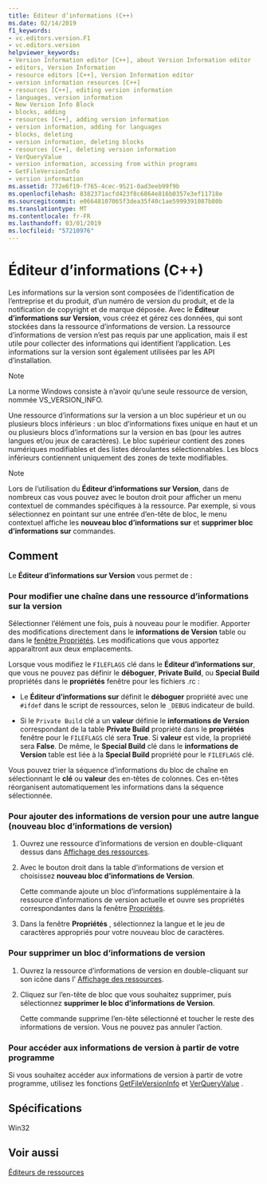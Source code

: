 ```yaml
---
title: Éditeur d’informations (C++)
ms.date: 02/14/2019
f1_keywords:
- vc.editors.version.F1
- vc.editors.version
helpviewer_keywords:
- Version Information editor [C++], about Version Information editor
- editors, Version Information
- resource editors [C++], Version Information editor
- version information resources [C++]
- resources [C++], editing version information
- languages, version information
- New Version Info Block
- blocks, adding
- resources [C++], adding version information
- version information, adding for languages
- blocks, deleting
- version information, deleting blocks
- resources [C++], deleting version information
- VerQueryValue
- version information, accessing from within programs
- GetFileVersionInfo
- version information
ms.assetid: 772e6f19-f765-4cec-9521-0ad3eeb99f9b
ms.openlocfilehash: 8382371acfd423f8c6864e816b0357e3ef11718e
ms.sourcegitcommit: e06648107065f3dea35f40c1ae5999391087b80b
ms.translationtype: MT
ms.contentlocale: fr-FR
ms.lasthandoff: 03/01/2019
ms.locfileid: "57210976"
---
```

# <a name="version-information-editor-c"></a>Éditeur d’informations (C++)

Les informations sur la version sont composées de l’identification de l’entreprise et du produit, d’un numéro de version du produit, et de la notification de copyright et de marque déposée. Avec le **Éditeur d’informations sur Version**, vous créez et gérez ces données, qui sont stockées dans la ressource d’informations de version. La ressource d’informations de version n’est pas requis par une application, mais il est utile pour collecter des informations qui identifient l’application. Les informations sur la version sont également utilisées par les API d’installation.

> [!NOTE]
> La norme Windows consiste à n’avoir qu’une seule ressource de version, nommée VS_VERSION_INFO.

Une ressource d’informations sur la version a un bloc supérieur et un ou plusieurs blocs inférieurs : un bloc d’informations fixes unique en haut et un ou plusieurs blocs d’informations sur la version en bas (pour les autres langues et/ou jeux de caractères). Le bloc supérieur contient des zones numériques modifiables et des listes déroulantes sélectionnables. Les blocs inférieurs contiennent uniquement des zones de texte modifiables.

> [!NOTE]
> Lors de l’utilisation du **Éditeur d’informations sur Version**, dans de nombreux cas vous pouvez avec le bouton droit pour afficher un menu contextuel de commandes spécifiques à la ressource. Par exemple, si vous sélectionnez en pointant sur une entrée d’en-tête de bloc, le menu contextuel affiche les **nouveau bloc d’informations sur** et **supprimer bloc d’informations sur** commandes.

## <a name="how-to"></a>Comment

Le **Éditeur d’informations sur Version** vous permet de :

### <a name="to-edit-a-string-in-a-version-information-resource"></a>Pour modifier une chaîne dans une ressource d’informations sur la version

Sélectionner l’élément une fois, puis à nouveau pour le modifier. Apporter des modifications directement dans le **informations de Version** table ou dans le [fenêtre Propriétés](/visualstudio/ide/reference/properties-window). Les modifications que vous apportez apparaîtront aux deux emplacements.

Lorsque vous modifiez le `FILEFLAGS` clé dans le **Éditeur d’informations sur**, que vous ne pouvez pas définir le **déboguer**, **Private Build**, ou **Special Build**  propriétés dans le **propriétés** fenêtre pour les fichiers .rc :

   - Le **Éditeur d’informations sur** définit le **déboguer** propriété avec une `#ifdef` dans le script de ressources, selon le `_DEBUG` indicateur de build.

  - Si le `Private Build` clé a un **valeur** définie le **informations de Version** correspondant de la table **Private Build** propriété dans le **propriétés**  fenêtre pour le `FILEFLAGS` clé sera **True**. Si **valeur** est vide, la propriété sera **False**. De même, le **Special Build** clé dans le **informations de Version** table est liée à la **Special Build** propriété pour le `FILEFLAGS` clé.

Vous pouvez trier la séquence d’informations du bloc de chaîne en sélectionnant le **clé** ou **valeur** des en-têtes de colonnes. Ces en-têtes réorganisent automatiquement les informations dans la séquence sélectionnée.

### <a name="to-add-version-information-for-another-language-new-version-info-block"></a>Pour ajouter des informations de version pour une autre langue (nouveau bloc d’informations de version)

1. Ouvrez une ressource d’informations de version en double-cliquant dessus dans [Affichage des ressources](../windows/resource-view-window.md).

1. Avec le bouton droit dans la table d’informations de version et choisissez **nouveau bloc d’informations de Version**.

   Cette commande ajoute un bloc d’informations supplémentaire à la ressource d’informations de version actuelle et ouvre ses propriétés correspondantes dans la fenêtre [Propriétés](/visualstudio/ide/reference/properties-window).

1. Dans la fenêtre **Propriétés** , sélectionnez la langue et le jeu de caractères appropriés pour votre nouveau bloc de caractères.

### <a name="to-delete-a-version-information-block"></a>Pour supprimer un bloc d’informations de version

1. Ouvrez la ressource d’informations de version en double-cliquant sur son icône dans l’ [Affichage des ressources](../windows/resource-view-window.md).

1. Cliquez sur l’en-tête de bloc que vous souhaitez supprimer, puis sélectionnez **supprimer le bloc d’informations de Version**.

   Cette commande supprime l’en-tête sélectionné et toucher le reste des informations de version. Vous ne pouvez pas annuler l’action.

### <a name="to-access-version-information-from-within-your-program"></a>Pour accéder aux informations de version à partir de votre programme

Si vous souhaitez accéder aux informations de version à partir de votre programme, utilisez les fonctions [GetFileVersionInfo](/windows/desktop/api/winver/nf-winver-getfileversioninfoa) et [VerQueryValue](/windows/desktop/api/winver/nf-winver-verqueryvaluea) .

## <a name="requirements"></a>Spécifications

Win32

## <a name="see-also"></a>Voir aussi

[Éditeurs de ressources](../windows/resource-editors.md)<br/>
<!--
[Menus and Other Resources](https://msdn.microsoft.com/library/windows/desktop/ms632583.aspx)<br/>
[Version Information (Windows)](https://msdn.microsoft.com/library/windows/desktop/ms646981.aspx)-->
